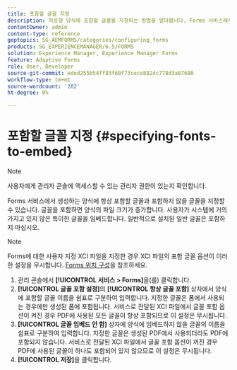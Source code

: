 ```yaml
---
title: 포함할 글꼴 지정
description: 적응형 양식에 포함할 글꼴을 지정하는 방법을 알아봅니다. Forms 서비스에서 생성하는 양식에 포함할 글꼴과 포함하지 않을 글꼴을 지정할 수 있습니다.
contentOwner: admin
content-type: reference
geptopics: SG_AEMFORMS/categories/configuring_forms
products: SG_EXPERIENCEMANAGER/6.5/FORMS
solution: Experience Manager, Experience Manager Forms
feature: Adaptive Forms
role: User, Developer
source-git-commit: eded255b54ff83f60f73cece8824c778d3a87680
workflow-type: tm+mt
source-wordcount: '282'
ht-degree: 0%

---
```


# 포함할 글꼴 지정 {#specifying-fonts-to-embed}

>[!NOTE]
> 
> 사용자에게 관리자 콘솔에 액세스할 수 있는 관리자 권한이 있는지 확인합니다.

Forms 서비스에서 생성하는 양식에 항상 포함할 글꼴과 포함하지 않을 글꼴을 지정할 수 있습니다. 글꼴을 포함하면 양식의 파일 크기가 증가합니다. 사용자가 시스템에 거의 가지고 있지 않은 특이한 글꼴을 임베드합니다. 일반적으로 설치된 일반 글꼴은 포함하지 마십시오.

>[!NOTE]
>
>Forms에 대한 사용자 지정 XCI 파일을 지정한 경우 XCI 파일의 포함 글꼴 옵션이 이러한 설정을 무시합니다. [Forms 위치 구성](/help/forms/using/admin-help/configuring-locations-forms.md#configuring-locations-for-forms)을 참조하세요.

1. 관리 콘솔에서 **[!UICONTROL 서비스 > Forms]**&#x200B;을(를) 클릭합니다.
1. **[!UICONTROL 글꼴 포함 설정]**&#x200B;의 **[!UICONTROL 항상 글꼴 포함]** 상자에서 양식에 포함할 글꼴 이름을 쉼표로 구분하여 입력합니다. 지정한 글꼴은 폼에서 사용되는 경우에만 생성된 폼에 포함됩니다. 서비스로 전달된 XCI 파일에서 글꼴 포함 옵션이 켜진 경우 PDF에 사용된 모든 글꼴이 항상 포함되므로 이 설정은 무시됩니다.
1. **[!UICONTROL 글꼴 임베드 안 함]** 상자에 양식에 임베드하지 않을 글꼴의 이름을 쉼표로 구분하여 입력합니다. 지정한 글꼴은 생성된 PDF에서 사용되더라도 PDF에 포함되지 않습니다. 서비스로 전달된 XCI 파일에서 글꼴 포함 옵션이 꺼진 경우 PDF에 사용된 글꼴이 하나도 포함되어 있지 않으므로 이 설정은 무시됩니다.
1. **[!UICONTROL 저장]**&#x200B;을 클릭합니다.

